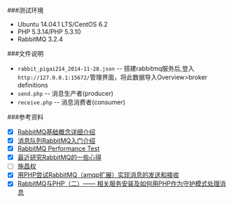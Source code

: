 ###测试环境

* Ubuntu 14.04.1 LTS/CentOS 6.2
* PHP 5.3.14/PHP 5.3.10
* RabbitMQ 3.2.4

###文件说明

- `rabbit_pigai214_2014-11-28.json` -- 搭建rabbitmq服务后,登入`http://127.0.0.1:15672/`管理界面，将此数据导入Overview>broker definitions
- `send.php` -- 消息生产者(producer)
- `receive.php` -- 消息消费者(consumer)

###参考资料

- [x] [RabbitMQ基础概念详细介绍](http://www.ostest.cn/archives/497)
- [x] [消息队列RabbitMQ入门介绍](http://www.ostest.cn/archives/483)
- [x] [RabbitMQ Performance Test](http://www.ostest.cn/archives/513 'rabbitmq性能测试')
- [X] [最近研究RabbitMQ的一些心得](http://rainbird.blog.51cto.com/211214/525523/)
- [ ] [施昌权](http://blog.chinaunix.net/uid/22312037/sid-163962-list-1.html)
- [x] [用PHP尝试RabbitMQ（amqp扩展）实现消息的发送和接收](http://www.icultivator.com/p/9722.html)
- [x] [RabbitMQ与PHP（二）—— 相关服务安装及如何用PHP作为守护模式处理消息](http://www.icultivator.com/p/8838.html)
